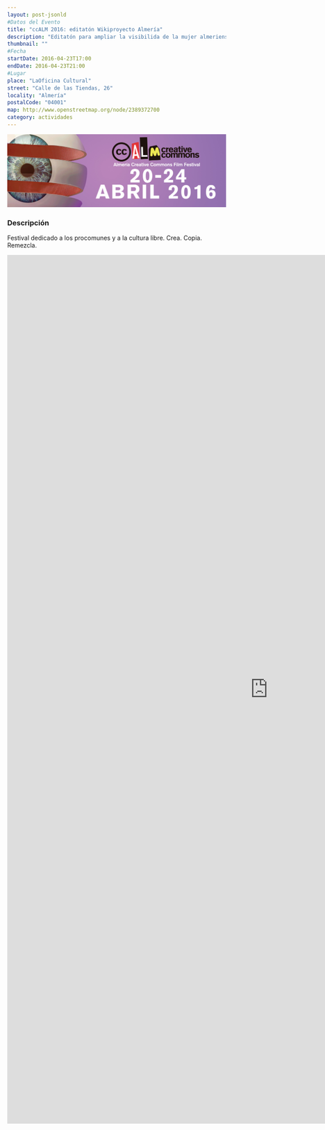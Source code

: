 ```yaml
---
layout: post-jsonld
#Datos del Evento
title: "ccALM 2016: editatón Wikiproyecto Almería"
description: "Editatón para ampliar la visibilida de la mujer almeriense en la historia"
thumbnail: ""
#Fecha
startDate: 2016-04-23T17:00
endDate: 2016-04-23T21:00
#Lugar
place: "LaOficina Cultural"
street: "Calle de las Tiendas, 26"
locality: "Almería"
postalCode: "04001"
map: http://www.openstreetmap.org/node/2389372700
category: actividades
---
```



<p align="center">
  <img src="/recursos/2016-04-ccALM/cartel.jpg" width="1024" alt="cartel ccALM 2016" />
</p>

### Descripción



Festival dedicado a los procomunes y a la cultura libre. Crea. Copia. Remezcla.


<iframe src="http://ccalm.es/?p=2241" width="1200" height="2000" frameborder="0" style="border:0" allowfullscreen></iframe>
